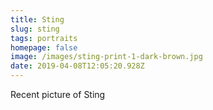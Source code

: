 ```yaml
---
title: Sting
slug: sting
tags: portraits
homepage: false
image: /images/sting-print-1-dark-brown.jpg
date: 2019-04-08T12:05:20.928Z
---
```

Recent picture of Sting
